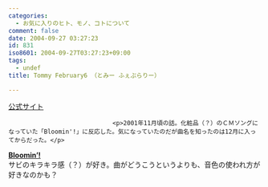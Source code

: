 ```yaml
---
categories:
  - お気に入りのヒト、モノ、コトについて
comment: false
date: 2004-09-27 03:27:23
id: 831
iso8601: 2004-09-27T03:27:23+09:00
tags:
  - undef
title: Tommy February6 （とみー ふぇぶらりー）

---
```


<div class="entry-body">
                                 <p><a href="http://www.sonymusic.co.jp/Music/Info/Tommy/">公式サイト</a></p>
                              
                                 <p>2001年11月頃の話。化粧品（？）のＣＭソングになっていた「Bloomin'!」に反応した。気になっていたのだが曲名を知ったのは12月に入ってからだった。</p>

<p><strong><a href="http://www.amazon.co.jp/exec/obidos/ASIN/B00005TZH1/nqounet-22/ref=nosim/" name="amazletlink" id="amazletlink">Bloomin’!</a></strong> <br />
サビのキラキラ感（？）が好き。曲がどうこうというよりも、音色の使われ方が好きなのかも？</p>
                              </div>
    	